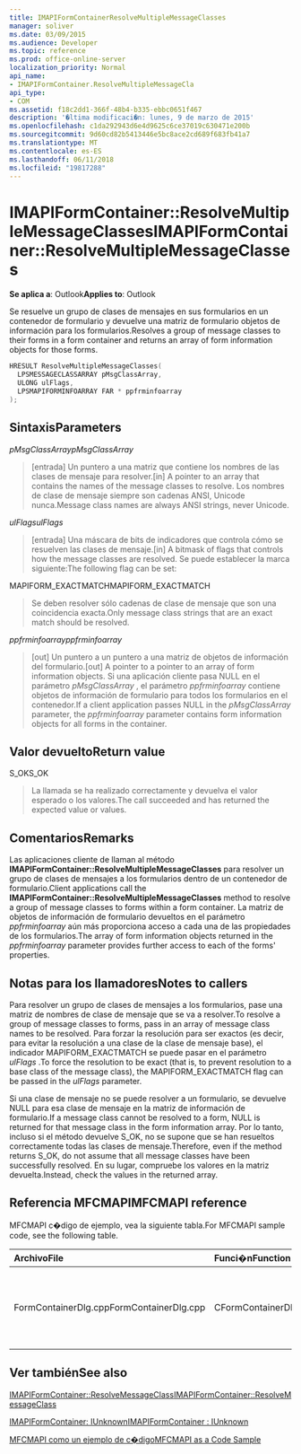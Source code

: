 ```yaml
---
title: IMAPIFormContainerResolveMultipleMessageClasses
manager: soliver
ms.date: 03/09/2015
ms.audience: Developer
ms.topic: reference
ms.prod: office-online-server
localization_priority: Normal
api_name:
- IMAPIFormContainer.ResolveMultipleMessageCla
api_type:
- COM
ms.assetid: f18c2dd1-366f-48b4-b335-ebbc0651f467
description: '�ltima modificaci�n: lunes, 9 de marzo de 2015'
ms.openlocfilehash: c1da292943d6e4d9625c6ce37019c630471e200b
ms.sourcegitcommit: 9d60cd82b5413446e5bc8ace2cd689f683fb41a7
ms.translationtype: MT
ms.contentlocale: es-ES
ms.lasthandoff: 06/11/2018
ms.locfileid: "19817288"
---
```

# <a name="imapiformcontainerresolvemultiplemessageclasses"></a><span data-ttu-id="64779-103">IMAPIFormContainer::ResolveMultipleMessageClasses</span><span class="sxs-lookup"><span data-stu-id="64779-103">IMAPIFormContainer::ResolveMultipleMessageClasses</span></span>

  
  
<span data-ttu-id="64779-104">**Se aplica a**: Outlook</span><span class="sxs-lookup"><span data-stu-id="64779-104">**Applies to**: Outlook</span></span> 
  
<span data-ttu-id="64779-105">Se resuelve un grupo de clases de mensajes en sus formularios en un contenedor de formulario y devuelve una matriz de formulario objetos de información para los formularios.</span><span class="sxs-lookup"><span data-stu-id="64779-105">Resolves a group of message classes to their forms in a form container and returns an array of form information objects for those forms.</span></span>
  
```cpp
HRESULT ResolveMultipleMessageClasses(
  LPSMESSAGECLASSARRAY pMsgClassArray,
  ULONG ulFlags,
  LPSMAPIFORMINFOARRAY FAR * ppfrminfoarray
);
```

## <a name="parameters"></a><span data-ttu-id="64779-106">Sintaxis</span><span class="sxs-lookup"><span data-stu-id="64779-106">Parameters</span></span>

 <span data-ttu-id="64779-107">_pMsgClassArray_</span><span class="sxs-lookup"><span data-stu-id="64779-107">_pMsgClassArray_</span></span>
  
> <span data-ttu-id="64779-108">[entrada] Un puntero a una matriz que contiene los nombres de las clases de mensaje para resolver.</span><span class="sxs-lookup"><span data-stu-id="64779-108">[in] A pointer to an array that contains the names of the message classes to resolve.</span></span> <span data-ttu-id="64779-109">Los nombres de clase de mensaje siempre son cadenas ANSI, Unicode nunca.</span><span class="sxs-lookup"><span data-stu-id="64779-109">Message class names are always ANSI strings, never Unicode.</span></span>
    
 <span data-ttu-id="64779-110">_ulFlags_</span><span class="sxs-lookup"><span data-stu-id="64779-110">_ulFlags_</span></span>
  
> <span data-ttu-id="64779-111">[entrada] Una máscara de bits de indicadores que controla cómo se resuelven las clases de mensaje.</span><span class="sxs-lookup"><span data-stu-id="64779-111">[in] A bitmask of flags that controls how the message classes are resolved.</span></span> <span data-ttu-id="64779-112">Se puede establecer la marca siguiente:</span><span class="sxs-lookup"><span data-stu-id="64779-112">The following flag can be set:</span></span>
    
<span data-ttu-id="64779-113">MAPIFORM_EXACTMATCH</span><span class="sxs-lookup"><span data-stu-id="64779-113">MAPIFORM_EXACTMATCH</span></span> 
  
> <span data-ttu-id="64779-114">Se deben resolver sólo cadenas de clase de mensaje que son una coincidencia exacta.</span><span class="sxs-lookup"><span data-stu-id="64779-114">Only message class strings that are an exact match should be resolved.</span></span>
    
 <span data-ttu-id="64779-115">_ppfrminfoarray_</span><span class="sxs-lookup"><span data-stu-id="64779-115">_ppfrminfoarray_</span></span>
  
> <span data-ttu-id="64779-116">[out] Un puntero a un puntero a una matriz de objetos de información del formulario.</span><span class="sxs-lookup"><span data-stu-id="64779-116">[out] A pointer to a pointer to an array of form information objects.</span></span> <span data-ttu-id="64779-117">Si una aplicación cliente pasa NULL en el parámetro _pMsgClassArray_ , el parámetro _ppfrminfoarray_ contiene objetos de información de formulario para todos los formularios en el contenedor.</span><span class="sxs-lookup"><span data-stu-id="64779-117">If a client application passes NULL in the  _pMsgClassArray_ parameter, the  _ppfrminfoarray_ parameter contains form information objects for all forms in the container.</span></span> 
    
## <a name="return-value"></a><span data-ttu-id="64779-118">Valor devuelto</span><span class="sxs-lookup"><span data-stu-id="64779-118">Return value</span></span>

<span data-ttu-id="64779-119">S_OK</span><span class="sxs-lookup"><span data-stu-id="64779-119">S_OK</span></span> 
  
> <span data-ttu-id="64779-120">La llamada se ha realizado correctamente y devuelva el valor esperado o los valores.</span><span class="sxs-lookup"><span data-stu-id="64779-120">The call succeeded and has returned the expected value or values.</span></span>
    
## <a name="remarks"></a><span data-ttu-id="64779-121">Comentarios</span><span class="sxs-lookup"><span data-stu-id="64779-121">Remarks</span></span>

<span data-ttu-id="64779-122">Las aplicaciones cliente de llaman al método **IMAPIFormContainer::ResolveMultipleMessageClasses** para resolver un grupo de clases de mensajes a los formularios dentro de un contenedor de formulario.</span><span class="sxs-lookup"><span data-stu-id="64779-122">Client applications call the **IMAPIFormContainer::ResolveMultipleMessageClasses** method to resolve a group of message classes to forms within a form container.</span></span> <span data-ttu-id="64779-123">La matriz de objetos de información de formulario devueltos en el parámetro _ppfrminfoarray_ aún más proporciona acceso a cada una de las propiedades de los formularios.</span><span class="sxs-lookup"><span data-stu-id="64779-123">The array of form information objects returned in the  _ppfrminfoarray_ parameter provides further access to each of the forms' properties.</span></span> 
  
## <a name="notes-to-callers"></a><span data-ttu-id="64779-124">Notas para los llamadores</span><span class="sxs-lookup"><span data-stu-id="64779-124">Notes to callers</span></span>

<span data-ttu-id="64779-125">Para resolver un grupo de clases de mensajes a los formularios, pase una matriz de nombres de clase de mensaje que se va a resolver.</span><span class="sxs-lookup"><span data-stu-id="64779-125">To resolve a group of message classes to forms, pass in an array of message class names to be resolved.</span></span> <span data-ttu-id="64779-126">Para forzar la resolución para ser exactos (es decir, para evitar la resolución a una clase de la clase de mensaje base), el indicador MAPIFORM_EXACTMATCH se puede pasar en el parámetro _ulFlags_ .</span><span class="sxs-lookup"><span data-stu-id="64779-126">To force the resolution to be exact (that is, to prevent resolution to a base class of the message class), the MAPIFORM_EXACTMATCH flag can be passed in the  _ulFlags_ parameter.</span></span> 
  
<span data-ttu-id="64779-127">Si una clase de mensaje no se puede resolver a un formulario, se devuelve NULL para esa clase de mensaje en la matriz de información de formulario.</span><span class="sxs-lookup"><span data-stu-id="64779-127">If a message class cannot be resolved to a form, NULL is returned for that message class in the form information array.</span></span> <span data-ttu-id="64779-128">Por lo tanto, incluso si el método devuelve S_OK, no se supone que se han resueltos correctamente todas las clases de mensaje.</span><span class="sxs-lookup"><span data-stu-id="64779-128">Therefore, even if the method returns S_OK, do not assume that all message classes have been successfully resolved.</span></span> <span data-ttu-id="64779-129">En su lugar, compruebe los valores en la matriz devuelta.</span><span class="sxs-lookup"><span data-stu-id="64779-129">Instead, check the values in the returned array.</span></span>
  
## <a name="mfcmapi-reference"></a><span data-ttu-id="64779-130">Referencia MFCMAPI</span><span class="sxs-lookup"><span data-stu-id="64779-130">MFCMAPI reference</span></span>

<span data-ttu-id="64779-131">MFCMAPI c�digo de ejemplo, vea la siguiente tabla.</span><span class="sxs-lookup"><span data-stu-id="64779-131">For MFCMAPI sample code, see the following table.</span></span>
  
|<span data-ttu-id="64779-132">**Archivo**</span><span class="sxs-lookup"><span data-stu-id="64779-132">**File**</span></span>|<span data-ttu-id="64779-133">**Funci�n**</span><span class="sxs-lookup"><span data-stu-id="64779-133">**Function**</span></span>|<span data-ttu-id="64779-134">**Comentario**</span><span class="sxs-lookup"><span data-stu-id="64779-134">**Comment**</span></span>|
|:-----|:-----|:-----|
|<span data-ttu-id="64779-135">FormContainerDlg.cpp</span><span class="sxs-lookup"><span data-stu-id="64779-135">FormContainerDlg.cpp</span></span>  <br/> |<span data-ttu-id="64779-136">CFormContainerDlg::OnResolveMultipleMessageClasses</span><span class="sxs-lookup"><span data-stu-id="64779-136">CFormContainerDlg::OnResolveMultipleMessageClasses</span></span>  <br/> |<span data-ttu-id="64779-137">MFCMAPI usa el método **IMAPIFormContainer::ResolveMultipleMessageClasses** para buscar un formulario que está asociado a un conjunto de clases de mensajes.</span><span class="sxs-lookup"><span data-stu-id="64779-137">MFCMAPI uses the **IMAPIFormContainer::ResolveMultipleMessageClasses** method to locate a form that is associated with a set of message classes.</span></span>  <br/> |
   
## <a name="see-also"></a><span data-ttu-id="64779-138">Ver también</span><span class="sxs-lookup"><span data-stu-id="64779-138">See also</span></span>



[<span data-ttu-id="64779-139">IMAPIFormContainer::ResolveMessageClass</span><span class="sxs-lookup"><span data-stu-id="64779-139">IMAPIFormContainer::ResolveMessageClass</span></span>](imapiformcontainer-resolvemessageclass.md)
  
[<span data-ttu-id="64779-140">IMAPIFormContainer: IUnknown</span><span class="sxs-lookup"><span data-stu-id="64779-140">IMAPIFormContainer : IUnknown</span></span>](imapiformcontaineriunknown.md)


[<span data-ttu-id="64779-141">MFCMAPI como un ejemplo de c�digo</span><span class="sxs-lookup"><span data-stu-id="64779-141">MFCMAPI as a Code Sample</span></span>](mfcmapi-as-a-code-sample.md)

